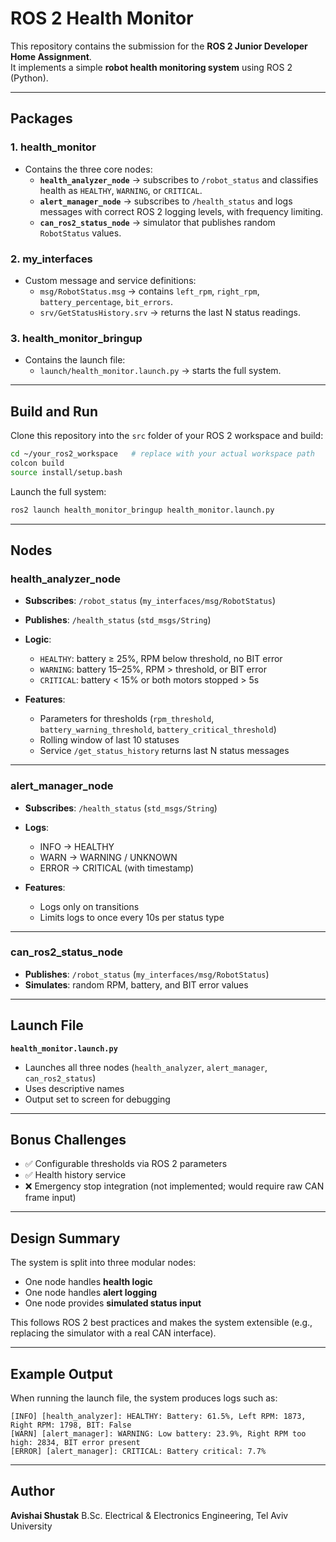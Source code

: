 # ROS 2 Health Monitor

This repository contains the submission for the **ROS 2 Junior Developer Home Assignment**.  
It implements a simple **robot health monitoring system** using ROS 2 (Python).

---

## Packages

### 1. health_monitor
- Contains the three core nodes:
  - **`health_analyzer_node`** → subscribes to `/robot_status` and classifies health as `HEALTHY`, `WARNING`, or `CRITICAL`.
  - **`alert_manager_node`** → subscribes to `/health_status` and logs messages with correct ROS 2 logging levels, with frequency limiting.
  - **`can_ros2_status_node`** → simulator that publishes random `RobotStatus` values.

### 2. my_interfaces
- Custom message and service definitions:
  - `msg/RobotStatus.msg` → contains `left_rpm`, `right_rpm`, `battery_percentage`, `bit_errors`.
  - `srv/GetStatusHistory.srv` → returns the last N status readings.

### 3. health_monitor_bringup
- Contains the launch file:
  - `launch/health_monitor.launch.py` → starts the full system.

---

## Build and Run

Clone this repository into the `src` folder of your ROS 2 workspace and build:

```bash
cd ~/your_ros2_workspace   # replace with your actual workspace path
colcon build
source install/setup.bash
```

Launch the full system:

```bash
ros2 launch health_monitor_bringup health_monitor.launch.py
```

---

## Nodes

### health_analyzer_node

* **Subscribes**: `/robot_status` (`my_interfaces/msg/RobotStatus`)
* **Publishes**: `/health_status` (`std_msgs/String`)
* **Logic**:

  * `HEALTHY`: battery ≥ 25%, RPM below threshold, no BIT error
  * `WARNING`: battery 15–25%, RPM > threshold, or BIT error
  * `CRITICAL`: battery < 15% or both motors stopped > 5s
* **Features**:

  * Parameters for thresholds (`rpm_threshold`, `battery_warning_threshold`, `battery_critical_threshold`)
  * Rolling window of last 10 statuses
  * Service `/get_status_history` returns last N status messages

---

### alert_manager_node

* **Subscribes**: `/health_status` (`std_msgs/String`)
* **Logs**:

  * INFO → HEALTHY
  * WARN → WARNING / UNKNOWN
  * ERROR → CRITICAL (with timestamp)
* **Features**:

  * Logs only on transitions
  * Limits logs to once every 10s per status type

---

### can_ros2_status_node

* **Publishes**: `/robot_status` (`my_interfaces/msg/RobotStatus`)
* **Simulates**: random RPM, battery, and BIT error values

---

## Launch File

**`health_monitor.launch.py`**

* Launches all three nodes (`health_analyzer`, `alert_manager`, `can_ros2_status`)
* Uses descriptive names
* Output set to screen for debugging

---

## Bonus Challenges

* ✅ Configurable thresholds via ROS 2 parameters
* ✅ Health history service
* ❌ Emergency stop integration (not implemented; would require raw CAN frame input)

---

## Design Summary

The system is split into three modular nodes:

* One node handles **health logic**
* One node handles **alert logging**
* One node provides **simulated status input**

This follows ROS 2 best practices and makes the system extensible (e.g., replacing the simulator with a real CAN interface).

---

## Example Output

When running the launch file, the system produces logs such as:

```
[INFO] [health_analyzer]: HEALTHY: Battery: 61.5%, Left RPM: 1873, Right RPM: 1798, BIT: False
[WARN] [alert_manager]: WARNING: Low battery: 23.9%, Right RPM too high: 2834, BIT error present
[ERROR] [alert_manager]: CRITICAL: Battery critical: 7.7%
```

---

## Author

**Avishai Shustak**
B.Sc. Electrical & Electronics Engineering, Tel Aviv University

```
